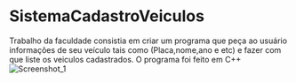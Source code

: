 # SistemaCadastroVeiculos
Trabalho da faculdade consistia em criar um programa que peça ao usuário informações de seu veículo tais como (Placa,nome,ano e etc) e fazer com que liste os veiculos cadastrados. O programa foi feito em C++
![Screenshot_1](https://github.com/messiaspichaujr/SistemaCadastroVeiculos/assets/125512149/a38bc9f7-8553-45f9-95d0-ca2cf937d369)
